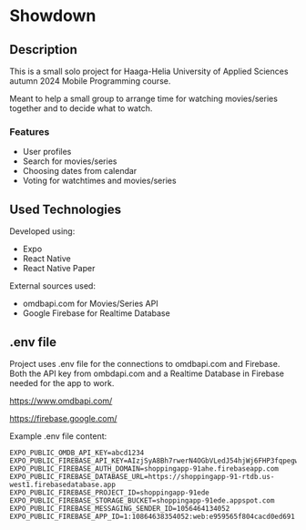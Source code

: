 # Showdown

## Description

This is a small solo project for Haaga-Helia University of Applied Sciences autumn 2024 Mobile Programming course.

Meant to help a small group to arrange time for watching movies/series together and to decide what to watch.

### Features

- User profiles
- Search for movies/series
- Choosing dates from calendar
- Voting for watchtimes and movies/series

## Used Technologies

Developed using:
- Expo
- React Native
- React Native Paper

External sources used:
- omdbapi.com for Movies/Series API
- Google Firebase for Realtime Database

## .env file

Project uses .env file for the connections to omdbapi.com and Firebase. Both the API key from ombdapi.com and a Realtime Database in Firebase needed for the app to work.

https://www.omdbapi.com/

https://firebase.google.com/

Example .env file content:

```
EXPO_PUBLIC_OMDB_API_KEY=abcd1234
EXPO_PUBLIC_FIREBASE_API_KEY=AIzjSyA8Bh7rwerN4OGbVLedJ54hjWj6FHP3fqpegwQ
EXPO_PUBLIC_FIREBASE_AUTH_DOMAIN=shoppingapp-91ahe.firebaseapp.com
EXPO_PUBLIC_FIREBASE_DATABASE_URL=https://shoppingapp-91-rtdb.us-west1.firebasedatabase.app
EXPO_PUBLIC_FIREBASE_PROJECT_ID=shoppingapp-91ede
EXPO_PUBLIC_FIREBASE_STORAGE_BUCKET=shoppingapp-91ede.appspot.com
EXPO_PUBLIC_FIREBASE_MESSAGING_SENDER_ID=1056464134052
EXPO_PUBLIC_FIREBASE_APP_ID=1:10864638354052:web:e959565f804cacd0ed691
```